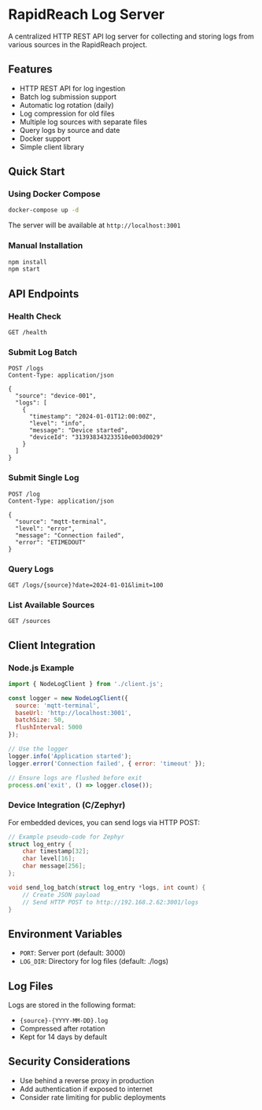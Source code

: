 # RapidReach Log Server

A centralized HTTP REST API log server for collecting and storing logs from various sources in the RapidReach project.

## Features

- HTTP REST API for log ingestion
- Batch log submission support
- Automatic log rotation (daily)
- Log compression for old files
- Multiple log sources with separate files
- Query logs by source and date
- Docker support
- Simple client library

## Quick Start

### Using Docker Compose

```bash
docker-compose up -d
```

The server will be available at `http://localhost:3001`

### Manual Installation

```bash
npm install
npm start
```

## API Endpoints

### Health Check
```
GET /health
```

### Submit Log Batch
```
POST /logs
Content-Type: application/json

{
  "source": "device-001",
  "logs": [
    {
      "timestamp": "2024-01-01T12:00:00Z",
      "level": "info",
      "message": "Device started",
      "deviceId": "313938343233510e003d0029"
    }
  ]
}
```

### Submit Single Log
```
POST /log
Content-Type: application/json

{
  "source": "mqtt-terminal",
  "level": "error",
  "message": "Connection failed",
  "error": "ETIMEDOUT"
}
```

### Query Logs
```
GET /logs/{source}?date=2024-01-01&limit=100
```

### List Available Sources
```
GET /sources
```

## Client Integration

### Node.js Example

```javascript
import { NodeLogClient } from './client.js';

const logger = new NodeLogClient({
  source: 'mqtt-terminal',
  baseUrl: 'http://localhost:3001',
  batchSize: 50,
  flushInterval: 5000
});

// Use the logger
logger.info('Application started');
logger.error('Connection failed', { error: 'timeout' });

// Ensure logs are flushed before exit
process.on('exit', () => logger.close());
```

### Device Integration (C/Zephyr)

For embedded devices, you can send logs via HTTP POST:

```c
// Example pseudo-code for Zephyr
struct log_entry {
    char timestamp[32];
    char level[16];
    char message[256];
};

void send_log_batch(struct log_entry *logs, int count) {
    // Create JSON payload
    // Send HTTP POST to http://192.168.2.62:3001/logs
}
```

## Environment Variables

- `PORT`: Server port (default: 3000)
- `LOG_DIR`: Directory for log files (default: ./logs)

## Log Files

Logs are stored in the following format:
- `{source}-{YYYY-MM-DD}.log`
- Compressed after rotation
- Kept for 14 days by default

## Security Considerations

- Use behind a reverse proxy in production
- Add authentication if exposed to internet
- Consider rate limiting for public deployments
